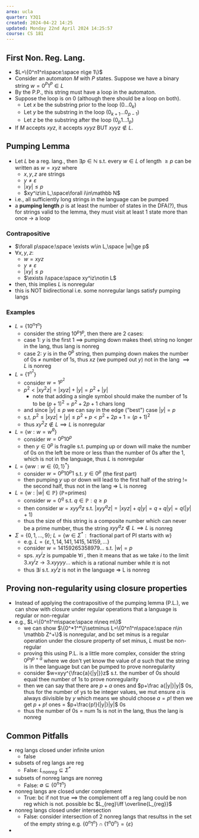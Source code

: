 ```yaml
---
area: ucla
quarter: Y3Q1
created: 2024-04-22 14:25
updated: Monday 22nd April 2024 14:25:57
course: CS 181
---
```

## First Non. Reg. Lang.
- $L=\{0^n1^n\space:\space n\ge 1\}$
- Consider an automaton $M$ with $P$ states. Suppose we have a binary string $w=0^P1^P\in L$ 
- By the P.P., this string must have a loop in the automaton. 
- Suppose the loop is on 0 (although there should be a loop on both).
	- Let $x$ be the substring prior to the loop ($0...0_k$)
	- Let $y$ be the substring in the loop ($0_{k+1}...0_{p-1}$)
	- Let $z$ be the substring after the loop ($0_{p}1...1_p$)
- If $M$ accepts $xyz$, it accepts $xyyz$ BUT $xyyz\notin L$.

## Pumping Lemma
- Let $L$ be a reg. lang., then $\exists p\in\mathbb{N}$ s.t. every $w\in L$ of length $\ge p$ can be written as $w=xyz$ where
	- $x,y,z$ are strings
	- $y\neq\varepsilon$
	- $|xy|\le p$
	- $xy^iz\in L,\space\forall i\in\mathbb N$
- i.e., all sufficiently long strings in the language can be pumped
- a **pumping length** $p$ is at least the number of states in the DFA(?), thus for strings valid to the lemma, they must visit at least 1 state more than once -> a loop
### Contrapositive
- $\forall p\space:\space \exists w\in L,\space |w|\ge p$
- $\forall x,y,z$:
	- $w=xyz$
	- $y\neq\varepsilon$
	- $|xy|\le p$
	- $\exists i\space:\space xy^iz\notin L$
- then, this implies $L$ is nonregular
- this is NOT bidirectional i.e. some nonregular langs satisfy pumping langs
### Examples
- $L=\{10^n1^n\}$
	- consider the string $10^p1^p$, then there are 2 cases:
	- case 1: $y$ is the first 1 $\implies$ pumping down makes thee\ string no longer in the lang, thus lang is nonreg
	- case 2: $y$ is in the $0^p$ string, then pumping down makes the number of 0s $\neq$ number of 1s, thus $xz$ (we pumped out $y$) not in the lang $\implies L$ is nonreg 
- $L=\{1^{n^2}\}$
	- consider $w=1^{p^2}$
	- $p^2\lt |xy^2z|=|xyz|+|y|=p^2+|y|$
		- note that adding a single symbol should make the number of 1s to be $(p+1)^2=p^2+2p+1$ chars long
	- and since $|y|\le p$ we can say in the edge ("best") case $|y|=p$
	- s.t. $p^2\le |xyz|+|y|\le p^2 +p\lt p^2+2p+1=(p+1)^2$
	- thus $xy^2z\notin L\implies L$ is nonregular
- $L=\{w:w=w^R\}$
	- consider $w=0^p10^p$
	- then $y\in 0^p$ is fragile s.t. pumping up or down will make the number of 0s on the left be more or less than the number of 0s after the 1, which is not in the language, thus $L$ is nonregular 
- $L=\{ww:w\in\{0,1\}^*\}$
	- consider $w=0^p10^p1$ s.t. $y\in 0^p$ (the first part)
	- then pumping $y$ up or down will lead to the first half of the string != the second half, thus not in the lang => L is nonreg 
- $L=\{w:|w|\in \mathbb{P}\}$ ($\mathbb{P}=$primes)
	- consider $w=0^q$ s.t. $q\in\mathbb{P}:q\ge p$
	- then consider $w=xyy^qz$ s.t. $|xyy^qz|=|xyz|+q|y|=q+q|y|=q(|y|+1)$
	- thus the size of this string is a composite number which can never be a prime number, thus the string $xyy^qz\notin L\implies L$ is nonreg
- $\Sigma=\{0,1,...,9\}$; $L=\{w\in\Sigma^*:\text{ fractional part of PI starts with }w\}$
	- e.g. $L=\{\varepsilon,1,14,141,1415,14159,...\}$
	- consider $w=14159265358979...$ s.t. $|w|=p$
	- sps. $xy^iz$ is pumpable $\forall i$ , then it means that as we take $i$ to the limit $3.xy^iz\to 3.xyyyy...$ which is a rational number while $\pi$ is not
	- thus $\exists i$ s.t. $xy^iz$ is not in the language => L is nonreg
## Proving non-regularity using closure properties
- Instead of applying the contrapositive of the pumping lemma (P.L.), we can show with closure under regular operations that a language is regular or non-regular
- e.g., $L=\{0^n1^m\space:\space n\neq m\}$
	-  we can show $\{0^*1^*\}\setminus L=\{0^n1^n\space:\space n\in \mathbb Z^+\}$ is nonregular, and bc set minus is a regular operation under the closure property of set minus, $L$ must be non-regular
	- proving this using P.L. is a little more complex, consider the string $0^p1^{p+a}$ where we don't yet know the value of $a$ such that the string is in thee language but can be pumped to prove nonregularity
	- consider $w=xyy^{\frac{a}{|y|}}z$  s.t. the number of 0s should equal thee number of 1s to prove nonregularity
	- then we can say that there are $p+a$ ones and $p+\frac a{|y|}|y|$ 0s, thus for the number of ys to be integer values, we mut ensure $a$ is always diivisible by $y$ which means we should choose $a=p!$ then we get $p+p!$ ones = $p+\frac{p!}{|y|}|y|$ 0s
	- thus the number of 0s = num 1s is not in the lang, thus the lang is nonreg
## Common Pitfalls
- reg langs closed under infinite union
	- false 
- subsets of reg langs are reg
	- False: $L_{nonreg}\subseteq \Sigma^*$
- subsets of nonreg langs are nonreg
	- False: $\emptyset\subseteq\{0^n1^n\}$
- nonreg langs are closed under complement
	- True: bc if not true $\implies$ the complement off a reg lang could be non reg which is not. possible bc $L_{reg}\iff \overline{L_{reg}}$
- nonreg langs closed under intersection
	- False: consider intersection of 2 nonreg langs that resultss in the set of the empty string e.g. $\{0^n1^n\}\cap\{1^n0^n\}=\{\varepsilon\}$
- 
